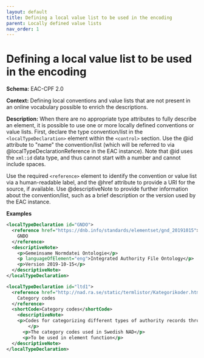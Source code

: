```yaml
---
layout: default
title: Defining a local value list to be used in the encoding
parent: Locally defined value lists
nav_order: 1
---
```


# Defining a local value list to be used in the encoding

**Schema:** 
EAC-CPF 2.0

**Context:** 
Defining local conventions and value lists that are not present in an online vocabulary possible to enrich the descriptions. 

**Description:** 
When there are no appropriate type attributes to fully describe an element, it is possible to use one or more locally defined conventions or value lists.  First, declare the type convention/list in the `<localTypeDeclaration>` element within the `<control>` section.  Use the @id attribute to "name" the convention/list (which will be referred to via @localTypeDeclarationReference in the EAC instance).  Note that @id uses the `xml:id` data type, and thus cannot start with a number and cannot include spaces.

Use the required `<reference>` element to identify the convention or value list via a human-readable label, and the @href attribute to provide a URI for the source, if available.  Use @descriptiveNote to provide further information about the convention/list, such as a brief description or the version used by the EAC instance.

**Examples** 
```xml
<localTypeDeclaration id="GNDO">
  <reference href="https://dnb.info/standards/elementset/gnd_20191015">
    GNDO
  </reference>
  <descriptiveNote>
    <p>Gemeinsame Normdatei Ontologie</p>
    <p languageOfElement="eng">Integrated Authority File Ontology</p>
    <p>Version 2019-10-15</p>
  </descriptiveNote>
</localTypeDeclaration>
```
```xml
<localTypeDeclaration id="ltd1">  
  <reference href="http://nad.ra.se/static/termlistor/Kategorikoder.htm">
    Category codes
  </reference>
  <shortCode>Category codes</shortCode>
 	<descriptiveNote>  
    <p>Codes for categorizing different types of authority records through organizational form, operation, function, archival organization etcetera.
 		</p>
	  <p>The category codes used in Swedish NAD</p>
	  <p>To be used in element function</p>
  </descriptiveNote>
</localTypeDeclaration>
```
